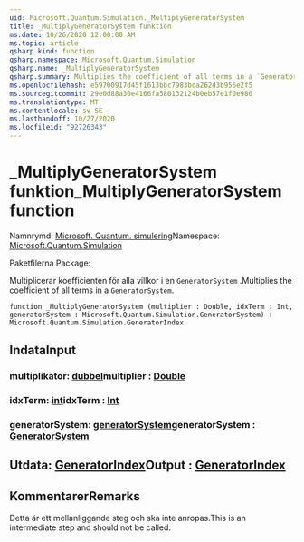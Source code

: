 ```yaml
---
uid: Microsoft.Quantum.Simulation._MultiplyGeneratorSystem
title: _MultiplyGeneratorSystem funktion
ms.date: 10/26/2020 12:00:00 AM
ms.topic: article
qsharp.kind: function
qsharp.namespace: Microsoft.Quantum.Simulation
qsharp.name: _MultiplyGeneratorSystem
qsharp.summary: Multiplies the coefficient of all terms in a `GeneratorSystem`.
ms.openlocfilehash: e59700917d45f1613bbc7983bda262d3b956e2f5
ms.sourcegitcommit: 29e0d88a30e4166fa580132124b0eb57e1f0e986
ms.translationtype: MT
ms.contentlocale: sv-SE
ms.lasthandoff: 10/27/2020
ms.locfileid: "92726343"
---
```

# <a name="_multiplygeneratorsystem-function"></a><span data-ttu-id="c26d5-102">_MultiplyGeneratorSystem funktion</span><span class="sxs-lookup"><span data-stu-id="c26d5-102">_MultiplyGeneratorSystem function</span></span>

<span data-ttu-id="c26d5-103">Namnrymd: [Microsoft. Quantum. simulering](xref:Microsoft.Quantum.Simulation)</span><span class="sxs-lookup"><span data-stu-id="c26d5-103">Namespace: [Microsoft.Quantum.Simulation](xref:Microsoft.Quantum.Simulation)</span></span>

<span data-ttu-id="c26d5-104">Paketfilerna [](https://nuget.org/packages/)</span><span class="sxs-lookup"><span data-stu-id="c26d5-104">Package: [](https://nuget.org/packages/)</span></span>


<span data-ttu-id="c26d5-105">Multiplicerar koefficienten för alla villkor i en `GeneratorSystem` .</span><span class="sxs-lookup"><span data-stu-id="c26d5-105">Multiplies the coefficient of all terms in a `GeneratorSystem`.</span></span>

```qsharp
function _MultiplyGeneratorSystem (multiplier : Double, idxTerm : Int, generatorSystem : Microsoft.Quantum.Simulation.GeneratorSystem) : Microsoft.Quantum.Simulation.GeneratorIndex
```


## <a name="input"></a><span data-ttu-id="c26d5-106">Indata</span><span class="sxs-lookup"><span data-stu-id="c26d5-106">Input</span></span>

### <a name="multiplier--double"></a><span data-ttu-id="c26d5-107">multiplikator: [dubbel](xref:microsoft.quantum.lang-ref.double)</span><span class="sxs-lookup"><span data-stu-id="c26d5-107">multiplier : [Double](xref:microsoft.quantum.lang-ref.double)</span></span>




### <a name="idxterm--int"></a><span data-ttu-id="c26d5-108">idxTerm: [int](xref:microsoft.quantum.lang-ref.int)</span><span class="sxs-lookup"><span data-stu-id="c26d5-108">idxTerm : [Int](xref:microsoft.quantum.lang-ref.int)</span></span>




### <a name="generatorsystem--generatorsystem"></a><span data-ttu-id="c26d5-109">generatorSystem: [generatorSystem](xref:Microsoft.Quantum.Simulation.GeneratorSystem)</span><span class="sxs-lookup"><span data-stu-id="c26d5-109">generatorSystem : [GeneratorSystem](xref:Microsoft.Quantum.Simulation.GeneratorSystem)</span></span>





## <a name="output--generatorindex"></a><span data-ttu-id="c26d5-110">Utdata: [GeneratorIndex](xref:Microsoft.Quantum.Simulation.GeneratorIndex)</span><span class="sxs-lookup"><span data-stu-id="c26d5-110">Output : [GeneratorIndex](xref:Microsoft.Quantum.Simulation.GeneratorIndex)</span></span>



## <a name="remarks"></a><span data-ttu-id="c26d5-111">Kommentarer</span><span class="sxs-lookup"><span data-stu-id="c26d5-111">Remarks</span></span>

<span data-ttu-id="c26d5-112">Detta är ett mellanliggande steg och ska inte anropas.</span><span class="sxs-lookup"><span data-stu-id="c26d5-112">This is an intermediate step and should not be called.</span></span>